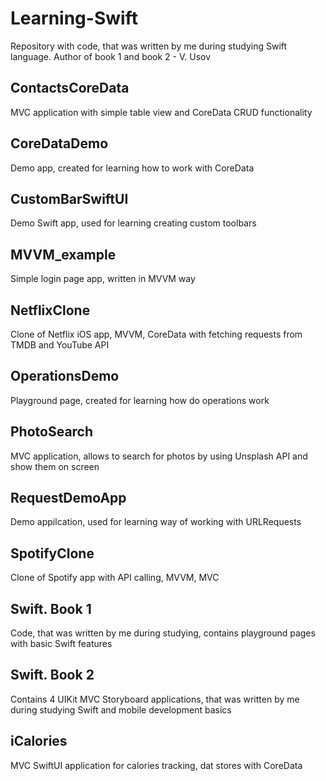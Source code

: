 # Learning-Swift
Repository with code, that was written by me during studying Swift language.
Author of book 1 and book 2 - V. Usov

<h2>ContactsCoreData</h2>
MVC application with simple table view and CoreData CRUD functionality
<h2>CoreDataDemo</h2>
Demo app, created for learning how to work with CoreData
<h2>CustomBarSwiftUI</h2>
Demo Swift app, used for learning creating custom toolbars
<h2>MVVM_example</h2>
Simple login page app, written in MVVM way
<h2>NetflixClone</h2>
Clone of Netflix iOS app, MVVM, CoreData with fetching requests from TMDB and YouTube API
<h2>OperationsDemo</h2>
Playground page, created for learning how do operations work
<h2>PhotoSearch</h2>
MVC application, allows to search for photos by using Unsplash API and show them on screen
<h2>RequestDemoApp</h2>
Demo appilcation, used for learning way of working with URLRequests
<h2>SpotifyClone</h2>
Clone of Spotify app with API calling, MVVM, MVC
<h2>Swift. Book 1</h2>
Code, that was written by me during studying, contains playground pages with basic Swift features
<h2>Swift. Book 2</h2>
Contains 4 UIKit MVC Storyboard applications, that was written by me during studying Swift and mobile development basics
<h2>iCalories</h2>
MVC SwiftUI application for calories tracking, dat stores with CoreData
